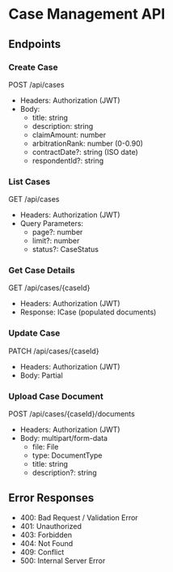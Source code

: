 # Case Management API

## Endpoints

### Create Case

POST /api/cases

- Headers: Authorization (JWT)
- Body:
  - title: string
  - description: string
  - claimAmount: number
  - arbitrationRank: number (0-0.90)
  - contractDate?: string (ISO date)
  - respondentId?: string

### List Cases

GET /api/cases

- Headers: Authorization (JWT)
- Query Parameters:
  - page?: number
  - limit?: number
  - status?: CaseStatus

### Get Case Details

GET /api/cases/{caseId}

- Headers: Authorization (JWT)
- Response: ICase (populated documents)

### Update Case

PATCH /api/cases/{caseId}

- Headers: Authorization (JWT)
- Body: Partial<ICase>

### Upload Case Document

POST /api/cases/{caseId}/documents

- Headers: Authorization (JWT)
- Body: multipart/form-data
  - file: File
  - type: DocumentType
  - title: string
  - description?: string

## Error Responses

- 400: Bad Request / Validation Error
- 401: Unauthorized
- 403: Forbidden
- 404: Not Found
- 409: Conflict
- 500: Internal Server Error
